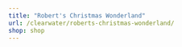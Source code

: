 ```yaml
---
title: "Robert's Christmas Wonderland"
url: /clearwater/roberts-christmas-wonderland/
shop: shop
---
```

